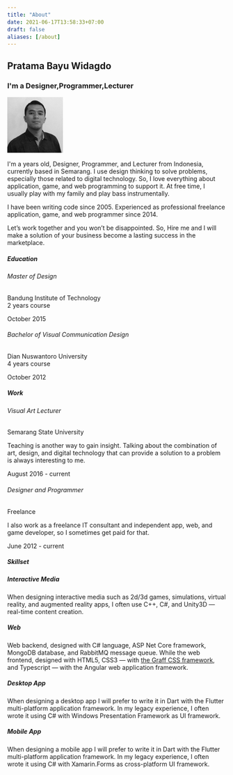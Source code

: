 ```yaml
---
title: "About"
date: 2021-06-17T13:58:33+07:00
draft: false
aliases: [/about]
---
```


<section class="flex flex-align-items-center flex-justify-content-center">
    <div>
        <h1 class="text-center">Pratama Bayu Widagdo</h1>
        <h3 class="text-center">I'm a <span id="word-rotating">Designer,Programmer,Lecturer</span></h3>
    </div>
</section>

<section class="margin-large margin-remove-horizontal@m grid grid-4-columns grid-1-columns@m gap-medium">
    <div><div class="flex align-items-center justify-content-center"><img src="/images/profile_photo.jpg" class="text-center@m border-radius-1/2" width="128px"/></div></div>
    <div class="grid-column-span-2 grid-column-span-1@m">
        <p>I'm a <span id="my-age"></span> years old, Designer, Programmer, and Lecturer from Indonesia, currently based in Semarang. I use design thinking to solve problems, especially those related to digital technology. So, I love everything about application, game, and web programming to support it. At free time, I usually play with my family and play bass instrumentally.</p>
        <p>I have been writing code since 2005. Experienced as professional freelance application, game, and web programmer since 2014.</p>
        <p>Let’s work together and you won’t be disappointed. So, Hire me and I will make a solution of your business become a lasting success in the marketplace.</p>
    </div>
    <div></div>
</section>

<section class="margin-large margin-remove-horizontal@m grid grid-4-columns grid-1-columns@m gap-medium">
    <div><h5>Education</h5></div>
    <div class="grid-column-span-2 grid-column-span-1@m">
        <h6>Master of Design</h6>
        <p>Bandung Institute of Technology<br/><span class="text-italic">2 years course</span></p>
    </div>
    <div>
        <p>October 2015</p>
    </div>
    <div></div>
    <div class="grid-column-span-2 grid-column-span-1@m">
        <h6>Bachelor of Visual Communication Design</h6>
        <p>Dian Nuswantoro University<br/><span class="text-italic">4 years course</span></p>
    </div>
    <div>
        <p>October 2012</p>
    </div>
</section>

<section class="margin-large margin-remove-horizontal@m grid grid-4-columns grid-1-columns@m gap-medium">
    <div><h5>Work</h5></div>
    <div class="grid-column-span-2 grid-column-span-1@m">
        <h6>Visual Art Lecturer</h6>
        <p>Semarang State University</p>
        <p>Teaching is another way to gain insight. Talking about the combination of art, design, and digital technology that can provide a solution to a problem is always interesting to me.</p>
    </div>
    <div>
        <p>August 2016 - current</p>
    </div>
    <div></div>
    <div class="grid-column-span-2 grid-column-span-1@m">
        <h6>Designer and Programmer</h6>
        <p>Freelance</p>
        <p>I also work as a freelance IT consultant and independent app, web, and game developer, so I sometimes get paid for that.</p>
    </div>
    <div>
        <p>June 2012 - current</p>
    </div>
</section>

<section class="margin-large margin-remove-horizontal@m grid grid-4-columns grid-1-columns@m gap-medium">
    <div><h5>Skillset</h5></div>
    <div class="grid-column-span-3 grid-column-span-1@m">
        <div class="grid grid-2-columns grid-1-columns@m gap-medium">
            <div class="card card-default box-shadow-large box-shadow-none@dark">
                <!--<div class="card-header padding-remove-horizontal padding-remove-top">
                    <img src="/images/skillset_interactive media.png" class="border-radius-xsmall border-radius-remove-bottom-left border-radius-remove-bottom-right width-1/1">
                </div>-->
                <div class="card-body">
                    <h5>Interactive Media</h5>
                    <p>When designing interactive media such as 2d/3d games, simulations, virtual reality, and augmented reality apps, I often use C++, C#, and Unity3D ⁠&mdash; real-time content creation.<p>
                </div>
            </div>
            <div class="card card-default box-shadow-large box-shadow-none@dark">
                <!--<div class="card-header padding-remove-horizontal padding-remove-top">
                    <img src="/images/skillset_web.png" class="border-radius-xsmall border-radius-remove-bottom-left border-radius-remove-bottom-right width-1/1">
                </div>-->
                <div class="card-body">
                    <h5>Web</h5>
                    <p>Web backend, designed with C# language, ASP Net Core framework, MongoDB database, and RabbitMQ message queue. While the web frontend, designed with HTML5, CSS3 &mdash; with <a href="https://graff.pratamabayu.com" target="_blank" class="text-underline">the Graff CSS framework</a>, and Typescript &mdash; with the Angular web application framework.<p>
                </div>
            </div>
            <div class="card card-default box-shadow-large box-shadow-none@dark">
                <!--<div class="card-header padding-remove-horizontal padding-remove-top">
                    <img src="/images/skillset_desktop app.png" class="border-radius-xsmall border-radius-remove-bottom-left border-radius-remove-bottom-right width-1/1">
                </div>-->
                <div class="card-body">
                    <h5>Desktop App</h5>
                    <p>When designing a desktop app I will prefer to write it in Dart with the Flutter multi-platform application framework. In my legacy experience, I often wrote it using C# with Windows Presentation Framework as UI framework.<p>
                </div>
            </div>
            <div class="card card-default box-shadow-large box-shadow-none@dark">
                <!--<div class="card-header padding-remove-horizontal padding-remove-top">
                    <img src="/images/skillset_mobile app.png" class="border-radius-xsmall border-radius-remove-bottom-left border-radius-remove-bottom-right width-1/1">
                </div>-->
                <div class="card-body">
                    <h5>Mobile App</h5>
                    <p>When designing a mobile app I will prefer to write it in Dart with the Flutter multi-platform application framework. In my legacy experience, I often wrote it using C# with Xamarin.Forms as cross-platform UI framework.<p>
                </div>
            </div>
        </div>
    </div>
</section>

<script>
    function calculateAge(dateString) {
    var birthday = +new Date(dateString);
    return ~~((Date.now() - birthday) / (31557600000));
  }
</script>

<script>
    var myAgeElement =  document.getElementById('my-age');
    myAgeElement.innerText = calculateAge("1989-06-24");
</script>
